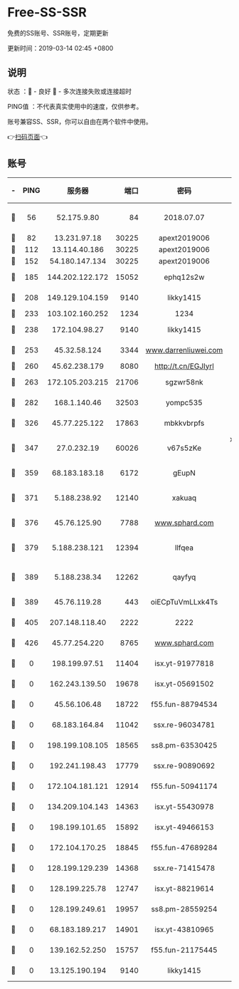 # Free-SS-SSR

免费的SS账号、SSR账号，定期更新

更新时间：2019-03-14 02:45 +0800

## 说明

状态     ：🙂 - 良好 🙁 - 多次连接失败或连接超时

PING值   ：不代表真实使用中的速度，仅供参考。

账号兼容SS、SSR，你可以自由在两个软件中使用。

👉[扫码页面](https://liesauer.github.io/Free-SS-SSR/)👈

## 账号

|-|PING|服务器|端口|密码|加密方式|区域|
|:----:|:----:|:-----:|-----:|:----:|:----:|:----:|
|🙂|56|52.175.9.80|84|2018.07.07|chacha20-ietf-poly1305|HK|
|🙂|82|13.231.97.18|30225|apext2019006|chacha20|JP|
|🙂|112|13.114.40.186|30225|apext2019006|chacha20|JP|
|🙂|152|54.180.147.134|30225|apext2019006|chacha20|KR|
|🙂|185|144.202.122.172|15052|ephq12s2w|aes-256-cfb|US|
|🙂|208|149.129.104.159|9140|likky1415|aes-256-cfb|HK|
|🙂|233|103.102.160.252|1234|1234|rc4-md5|JP|
|🙂|238|172.104.98.27|9140|likky1415|aes-256-cfb|JP|
|🙂|253|45.32.58.124|3344|www.darrenliuwei.com|aes-256-cfb|JP|
|🙂|260|45.62.238.179|8080|http://t.cn/EGJIyrl|rc4-md5|CA|
|🙂|263|172.105.203.215|21706|sgzwr58nk|aes-256-cfb|JP|
|🙂|282|168.1.140.46|32503|yompc535|aes-256-cfb|AU|
|🙂|326|45.77.225.122|17863|mbkkvbrpfs|aes-256-cfb|GB|
|🙂|347|27.0.232.19|60026|v67s5zKe|xchacha20-ietf-poly1305|HK|
|🙂|359|68.183.183.18|6172|gEupN|aes-256-cfb|SG|
|🙂|371|5.188.238.92|12140|xakuaq|chacha20-ietf-poly1305|BR|
|🙂|376|45.76.125.90|7788|www.sphard.com|aes-256-cfb|AU|
|🙂|379|5.188.238.121|12394|llfqea|chacha20-ietf-poly1305|BR|
|🙂|389|5.188.238.34|12262|qayfyq|chacha20-ietf-poly1305|BR|
|🙂|389|45.76.119.28|443|oiECpTuVmLLxk4Ts|aes-256-cfb|AU|
|🙂|405|207.148.118.40|2222|2222|aes-256-cfb|SG|
|🙂|426|45.77.254.220|8765|www.sphard.com|aes-256-cfb|SG|
|🙁|0|198.199.97.51|11404|isx.yt-91977818|aes-256-cfb|US|
|🙁|0|162.243.139.50|19678|isx.yt-05691502|aes-256-cfb|US|
|🙁|0|45.56.106.48|18722|f55.fun-88794534|aes-256-cfb|US|
|🙁|0|68.183.164.84|11042|ssx.re-96034781|aes-256-cfb|US|
|🙁|0|198.199.108.105|18565|ss8.pm-63530425|aes-256-cfb|US|
|🙁|0|192.241.198.43|17779|ssx.re-90890692|aes-256-cfb|US|
|🙁|0|172.104.181.121|12914|f55.fun-50941174|aes-256-cfb|SG|
|🙁|0|134.209.104.143|14363|isx.yt-55430978|aes-256-cfb|SG|
|🙁|0|198.199.101.65|15892|isx.yt-49466153|aes-256-cfb|US|
|🙁|0|172.104.170.25|18845|f55.fun-47689284|aes-256-cfb|SG|
|🙁|0|128.199.129.239|14368|ssx.re-71415478|aes-256-cfb|SG|
|🙁|0|128.199.225.78|12747|isx.yt-88219614|aes-256-cfb|SG|
|🙁|0|128.199.249.61|19957|ss8.pm-28559254|aes-256-cfb|SG|
|🙁|0|68.183.189.217|14901|isx.yt-43810965|aes-256-cfb|SG|
|🙁|0|139.162.52.250|15757|f55.fun-21175445|aes-256-cfb|SG|
|🙁|0|13.125.190.194|9140|likky1415|aes-256-cfb|KR|
